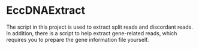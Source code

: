 # EccDNAExtract
The script in this project is used to extract split reads and discordant reads. In addition, there is a script to help extract gene-related reads, which requires you to prepare the gene information file yourself.
